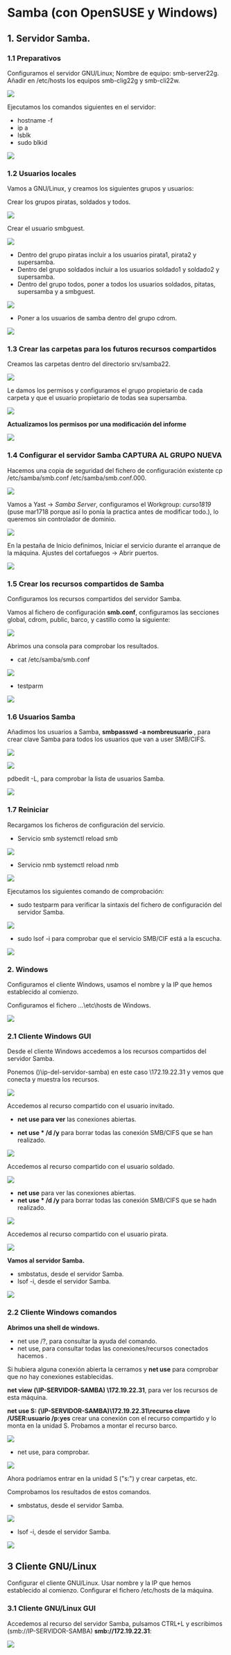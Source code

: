 # Samba (con OpenSUSE y Windows)

## 1. Servidor Samba.

### 1.1 Preparativos
Configuramos el servidor GNU/Linux;
Nombre de equipo: smb-server22g.
Añadir en /etc/hosts los equipos smb-clig22g y smb-cli22w.

![](imagen/1.PNG)

Ejecutamos los comandos siguientes en el servidor:

* hostname -f
* ip a
* lsblk
* sudo blkid

![](imagen/2.PNG)

### 1.2 Usuarios locales

Vamos a GNU/Linux, y creamos los siguientes grupos y usuarios:

Crear los grupos piratas, soldados y todos.

![](imagen/3.PNG)

Crear el usuario smbguest.

![](imagen/4.PNG)

* Dentro del grupo piratas incluir a los usuarios pirata1, pirata2 y supersamba.
* Dentro del grupo soldados incluir a los usuarios soldado1 y soldado2 y supersamba.
* Dentro del grupo todos, poner a todos los usuarios soldados, pitatas, supersamba y a smbguest.

![](imagen/5.PNG)

* Poner a los usuarios de samba dentro del grupo cdrom.

![](imagen/6.PNG)

### 1.3 Crear las carpetas para los futuros recursos compartidos

Creamos las carpetas dentro del directorio srv/samba22.

![](imagen/7.PNG)

Le damos los permisos y configuramos el grupo propietario de cada carpeta y que el usuario propietario de todas sea supersamba.

![](imagen/8.PNG)

**Actualizamos los permisos por una modificación del informe**

![](imagen/8.1.PNG)

### 1.4 Configurar el servidor Samba **CAPTURA AL GRUPO NUEVA**

Hacemos una copia de seguridad del fichero de configuración existente cp /etc/samba/smb.conf /etc/samba/smb.conf.000.

![](imagen/9.PNG)

Vamos a Yast -> *Samba Server*, configuramos el Workgroup: *curso1819* (puse mar1718 porque así lo ponía la practica antes de modificar todo.), lo queremos sin controlador de dominio.

![](imagen/10.PNG)

En la pestaña de Inicio definimos, Iniciar el servicio durante el arranque de la máquina.
Ajustes del cortafuegos -> Abrir puertos.

![](imagen/11.PNG)

### 1.5 Crear los recursos compartidos de Samba

Configuramos los recursos compartidos del servidor Samba.

Vamos al fichero de configuración **smb.conf**, configuramos las secciones global, cdrom, public, barco, y castillo como la siguiente:

![](imagen/12.PNG)

Abrimos una consola para comprobar los resultados.
* cat /etc/samba/smb.conf

![](imagen/13.PNG)

* testparm

![](imagen/14.PNG)


### 1.6 Usuarios Samba

Añadimos los usuarios a Samba, **smbpasswd -a nombreusuario** , para crear clave Samba para todos los usuarios que van a user SMB/CIFS.

![](imagen/15.PNG)

![](imagen/15.1.PNG)


pdbedit -L, para comprobar la lista de usuarios Samba.

![](imagen/16.PNG)


### 1.7 Reiniciar

Recargamos los ficheros de configuración del servicio.

* Servicio smb systemctl reload smb

![](imagen/17.PNG)

* Servicio nmb systemctl reload nmb

![](imagen/18.PNG)

Ejecutamos los siguientes comando de comprobación:
* sudo testparm para verificar la sintaxis del fichero de configuración del servidor Samba.

![](imagen/19.PNG)

* sudo lsof -i para comprobar que el servicio SMB/CIF está a la escucha.

![](imagen/20.PNG)


### 2. Windows

Configuramos el cliente Windows, usamos el nombre y la IP que hemos establecido al comienzo.

Configuramos el fichero ...\etc\hosts de Windows.

![](imagen/21.1.PNG)

### 2.1 Cliente Windows GUI

Desde el cliente Windows accedemos a los recursos compartidos del servidor Samba.

Ponemos ()\\ip-del-servidor-samba) en este caso \\172.19.22.31 y vemos que conecta y muestra los recursos.

![](imagen/22.PNG)

Accedemos al recurso compartido con el usuario invitado.
* **net use para ver** las conexiones abiertas.

* **net use * /d /y** para borrar todas las conexión SMB/CIFS que se han realizado.

![](imagen/23.PNG)

Accedemos al recurso compartido con el usuario soldado.

![](imagen/27.PNG)

* **net use** para ver las conexiones abiertas.
* **net use * /d /y** para borrar todas las conexión SMB/CIFS que se hadn realizado.

![](imagen/26.PNG)

Accedemos al recurso compartido con el usuario pirata.

![](imagen/24.PNG)

**Vamos al servidor Samba.**

* smbstatus, desde el servidor Samba.
* lsof -i, desde el servidor Samba.

![](imagen/29.PNG)

### 2.2 Cliente Windows comandos

**Abrimos una shell de windows.**
* net use /?, para consultar la ayuda del comando.
* net use, para consultar todas las conexiones/recursos conectados hacemos .

Si hubiera alguna conexión abierta la cerramos y **net use** para comprobar que no hay conexiones establecidas.

**net view (\\IP-SERVIDOR-SAMBA) \\172.19.22.31**, para ver los recursos de esta máquina.

**net use S: (\\IP-SERVIDOR-SAMBA)\\172.19.22.31\recurso clave /USER:usuario /p:yes** crear una conexión con el recurso compartido y lo monta en la unidad S.
Probamos a montar el recurso barco.

![](imagen/30.PNG)

* net use, para comprobar.

![](imagen/31.PNG)

Ahora podríamos entrar en la unidad S ("s:") y crear carpetas, etc.

Comprobamos los resultados de estos comandos.
* smbstatus, desde el servidor Samba.

![](imagen/32.PNG)

* lsof -i, desde el servidor Samba.

![](imagen/33.PNG)


## 3 Cliente GNU/Linux


Configurar el cliente GNU/Linux.
Usar nombre y la IP que hemos establecido al comienzo.
Configurar el fichero /etc/hosts de la máquina.

### 3.1 Cliente GNU/Linux GUI

Accedemos al recurso del servidor Samba, pulsamos CTRL+L y escribimos (smb://IP-SERVIDOR-SAMBA) **smb://172.19.22.31**:

![](imagen/40.PNG)
